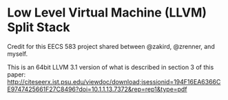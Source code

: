 Low Level Virtual Machine (LLVM) Split Stack
================================

Credit for this EECS 583 project shared between @zakird, @zrenner, and myself.

This is an 64bit LLVM 3.1 version of what is described in section 3 of this paper: http://citeseerx.ist.psu.edu/viewdoc/download;jsessionid=194F16EA6366CE9747425661F27C8496?doi=10.1.1.13.7372&rep=rep1&type=pdf

